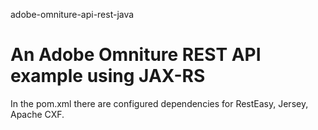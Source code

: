 adobe-omniture-api-rest-java

# An Adobe Omniture REST API example using JAX-RS

In the pom.xml there are configured dependencies for RestEasy, Jersey, Apache CXF.